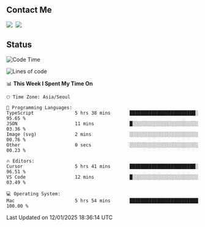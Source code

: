## Contact Me
<a href="https://instagram.com/_hongrok"><img src="https://img.shields.io/badge/Instagram-E4405F?style=for-the-badge&logo=Instagram&logoColor=white"/></a>&nbsp;
<img src="https://img.shields.io/badge/HongRok @hlog2e-5865F2?style=for-the-badge&logo=Discord&logoColor=white"/>&nbsp;

## Status

<!--START_SECTION:waka-->
![Code Time](http://img.shields.io/badge/Code%20Time-805%20hrs%2043%20mins-blue)

![Lines of code](https://img.shields.io/badge/From%20Hello%20World%20I%27ve%20Written-609.2%20thousand%20lines%20of%20code-blue)

📊 **This Week I Spent My Time On** 

```text
🕑︎ Time Zone: Asia/Seoul

💬 Programming Languages: 
TypeScript               5 hrs 38 mins       ████████████████████████░   95.65 % 
JSON                     11 mins             █░░░░░░░░░░░░░░░░░░░░░░░░   03.36 % 
Image (svg)              2 mins              ░░░░░░░░░░░░░░░░░░░░░░░░░   00.76 % 
Other                    0 secs              ░░░░░░░░░░░░░░░░░░░░░░░░░   00.23 % 

🔥 Editors: 
Cursor                   5 hrs 41 mins       ████████████████████████░   96.51 % 
VS Code                  12 mins             █░░░░░░░░░░░░░░░░░░░░░░░░   03.49 % 

💻 Operating System: 
Mac                      5 hrs 54 mins       █████████████████████████   100.00 % 
```


 Last Updated on 12/01/2025 18:36:14 UTC
<!--END_SECTION:waka-->
